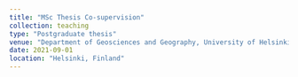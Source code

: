 ```yaml
---
title: "MSc Thesis Co-supervision"
collection: teaching
type: "Postgraduate thesis"
venue: "Department of Geosciences and Geography, University of Helsinki"
date: 2021-09-01
location: "Helsinki, Finland"
---
```


